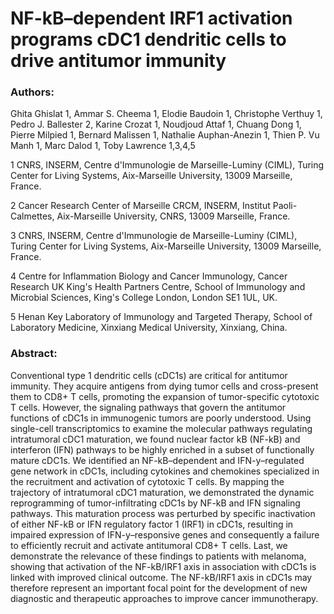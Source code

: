 # NF-kB–dependent IRF1 activation programs cDC1 dendritic cells to drive antitumor immunity
### Authors: 
Ghita Ghislat 1, Ammar S. Cheema 1, Elodie Baudoin 1, Christophe Verthuy 1, Pedro J. Ballester 2, Karine Crozat 1, Noudjoud Attaf 1, Chuang Dong 1, Pierre Milpied 1, Bernard Malissen 1, Nathalie Auphan-Anezin 1, Thien P. Vu Manh 1, Marc Dalod 1, Toby Lawrence 1,3,4,5 



1 CNRS, INSERM, Centre d'Immunologie de Marseille-Luminy (CIML), Turing Center for Living Systems, Aix-Marseille University, 13009 Marseille, France.

2 Cancer Research Center of Marseille CRCM, INSERM, Institut Paoli-Calmettes, Aix-Marseille University, CNRS, 13009 Marseille, France.

3 CNRS, INSERM, Centre d'Immunologie de Marseille-Luminy (CIML), Turing Center for Living Systems, Aix-Marseille University, 13009 Marseille, France. 

4 Centre for Inflammation Biology and Cancer Immunology, Cancer Research UK King's Health Partners Centre, School of Immunology and Microbial Sciences, King's College London, London SE1 1UL, UK.

5 Henan Key Laboratory of Immunology and Targeted Therapy, School of Laboratory Medicine, Xinxiang Medical University, Xinxiang, China.



### Abstract: 
Conventional type 1 dendritic cells (cDC1s) are critical for antitumor immunity. They acquire antigens from dying tumor cells and cross-present them to CD8+ T cells, promoting the expansion of tumor-specific cytotoxic T cells. However, the signaling pathways that govern the antitumor functions of cDC1s in immunogenic tumors are poorly understood. Using single-cell transcriptomics to examine the molecular pathways regulating intratumoral cDC1 maturation, we found nuclear factor kB (NF-kB) and interferon (IFN) pathways to be highly enriched in a subset of functionally mature cDC1s. We identified an NF-kB–dependent and IFN-y–regulated gene network in cDC1s, including cytokines and chemokines specialized in the recruitment and activation of cytotoxic T cells. By mapping the trajectory of intratumoral cDC1 maturation, we demonstrated the dynamic reprogramming of tumor-infiltrating cDC1s by NF-kB and IFN signaling pathways. This maturation process was perturbed by specific inactivation of either NF-kB or IFN regulatory factor 1 (IRF1) in cDC1s, resulting in impaired expression of IFN-y–responsive genes and consequently a failure to efficiently recruit and activate antitumoral CD8+ T cells. Last, we demonstrate the relevance of these findings to patients with melanoma, showing that activation of the NF-kB/IRF1 axis in association with cDC1s is linked with improved clinical outcome. The NF-kB/IRF1 axis in cDC1s may therefore represent an important focal point for the development of new diagnostic and therapeutic approaches to improve cancer immunotherapy.
